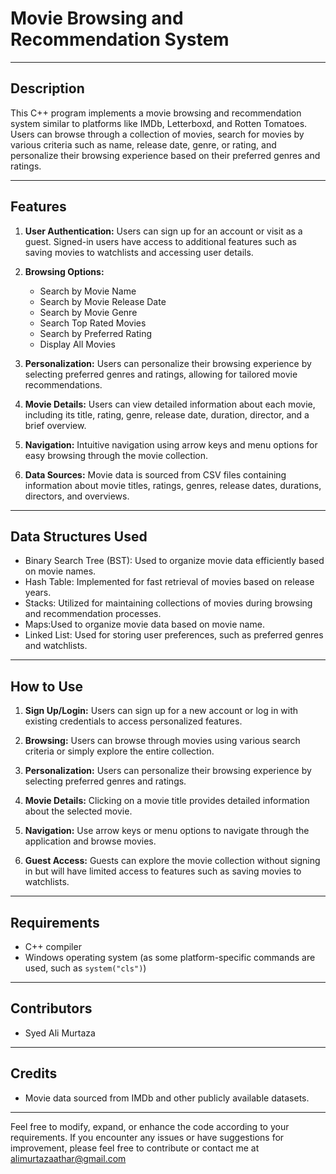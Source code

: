 # Movie Browsing and Recommendation System

---

## Description
This C++ program implements a movie browsing and recommendation system similar to platforms like IMDb, Letterboxd, and Rotten Tomatoes. Users can browse through a collection of movies, search for movies by various criteria such as name, release date, genre, or rating, and personalize their browsing experience based on their preferred genres and ratings.

---

## Features

1. **User Authentication:** Users can sign up for an account or visit as a guest. Signed-in users have access to additional features such as saving movies to watchlists and accessing user details.

2. **Browsing Options:**
   - Search by Movie Name
   - Search by Movie Release Date
   - Search by Movie Genre
   - Search Top Rated Movies
   - Search by Preferred Rating
   - Display All Movies

3. **Personalization:** Users can personalize their browsing experience by selecting preferred genres and ratings, allowing for tailored movie recommendations.

4. **Movie Details:** Users can view detailed information about each movie, including its title, rating, genre, release date, duration, director, and a brief overview.

5. **Navigation:** Intuitive navigation using arrow keys and menu options for easy browsing through the movie collection.

6. **Data Sources:** Movie data is sourced from CSV files containing information about movie titles, ratings, genres, release dates, durations, directors, and overviews.

---

## Data Structures Used
- Binary Search Tree (BST): Used to organize movie data efficiently based on movie names.
- Hash Table: Implemented for fast retrieval of movies based on release years.
- Stacks: Utilized for maintaining collections of movies during browsing and recommendation processes.
- Maps:Used to organize movie data based on movie name.
- Linked List: Used for storing user preferences, such as preferred genres and watchlists.


---

## How to Use

1. **Sign Up/Login:** Users can sign up for a new account or log in with existing credentials to access personalized features.

2. **Browsing:** Users can browse through movies using various search criteria or simply explore the entire collection.

3. **Personalization:** Users can personalize their browsing experience by selecting preferred genres and ratings.

4. **Movie Details:** Clicking on a movie title provides detailed information about the selected movie.

5. **Navigation:** Use arrow keys or menu options to navigate through the application and browse movies.

6. **Guest Access:** Guests can explore the movie collection without signing in but will have limited access to features such as saving movies to watchlists.

---

## Requirements
- C++ compiler
- Windows operating system (as some platform-specific commands are used, such as `system("cls")`)

---

## Contributors
- Syed Ali Murtaza

---

## Credits
- Movie data sourced from IMDb and other publicly available datasets.

---

Feel free to modify, expand, or enhance the code according to your requirements. If you encounter any issues or have suggestions for improvement, please feel free to contribute or contact me at alimurtazaathar@gmail.com

